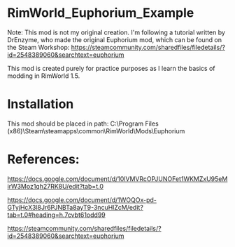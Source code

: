 # RimWorld_Euphorium_Example

Note: This mod is not my original creation. I'm following a tutorial written by DrEnzyme, who made the original Euphorium mod, which can be found on the Steam Workshop: https://steamcommunity.com/sharedfiles/filedetails/?id=2548389060&searchtext=euphorium

This mod is created purely for practice purposes as I learn the basics of modding in RimWorld 1.5.

# Installation

This mod should be placed in path: C:\Program Files (x86)\Steam\steamapps\common\RimWorld\Mods\Euphorium

# References:
https://docs.google.com/document/d/10lVMVRcOPJUNOFet1WKMZxU95eMirW3Moz1qh27RK8U/edit?tab=t.0

https://docs.google.com/document/d/1WOQOx-pd-GTyjHcX3l8Jr6PJNBTa8ayT9-3ncuHlZcM/edit?tab=t.0#heading=h.7cvbt61odd99

https://steamcommunity.com/sharedfiles/filedetails/?id=2548389060&searchtext=euphorium

